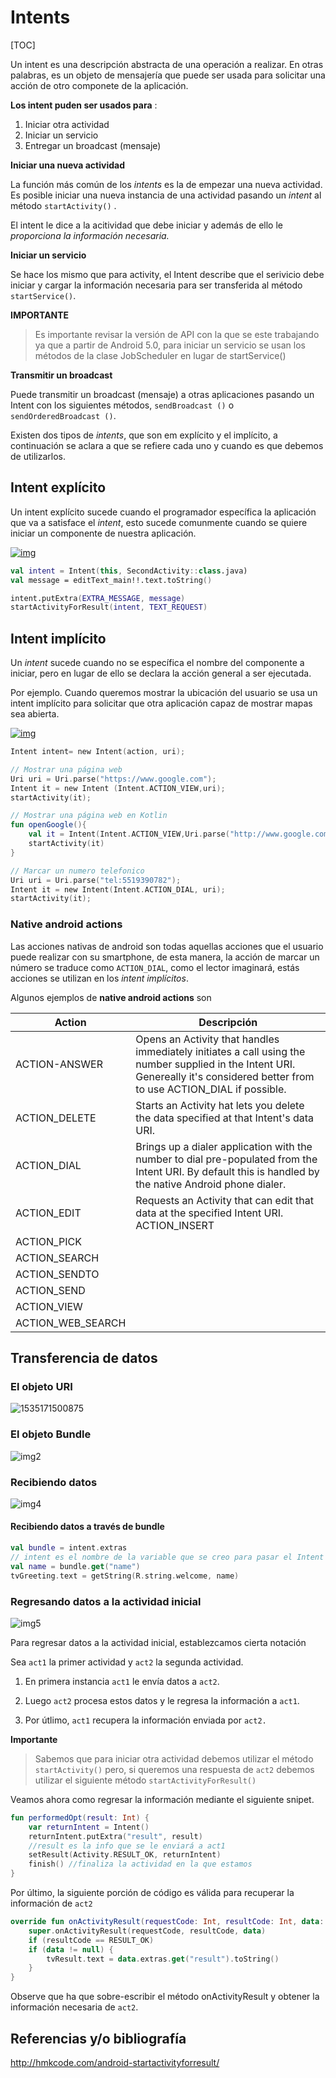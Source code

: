 # Intents

[TOC]

Un intent es una descripción abstracta de una operación a realizar. En otras palabras, es un objeto de mensajería que puede ser usada para solicitar una acción de otro componete de la aplicación.

**Los intent puden ser usados para** :

1. Iniciar otra actividad
2. Iniciar un servicio
3. Entregar un broadcast (mensaje)

**Iniciar una nueva actividad**

La función más común de los *intents* es la de empezar una nueva actividad. Es posible iniciar una nueva instancia de una actividad pasando un *intent* al método `startActivity()` .

El intent le dice a la acitividad que debe iniciar y además de ello le *proporciona la información necesaria.*

**Iniciar un servicio**

Se hace los mismo que para activity, el Intent describe que el serivicio debe iniciar y cargar la información necesaria para ser transferida al método `startService()`.

**IMPORTANTE**

> Es importante revisar la versión de API con la que se este trabajando ya que a partir de Android 5.0, para iniciar un servicio se usan los métodos de la clase JobScheduler en lugar de startService()

**Transmitir un broadcast**

Puede transmitir un broadcast (mensaje) a otras aplicaciones pasando un Intent con los siguientes métodos, `sendBroadcast ()` o `sendOrderedBroadcast ()`.

Existen dos tipos de *intents*, que son em explícito y el implícito, a continuación se aclara a que se refiere cada uno y cuando es que debemos de utilizarlos.

## Intent explícito

Un intent explícito sucede cuando el programador específica la aplicación que va a satisface el *intent*, esto sucede comunmente cuando se quiere iniciar un componente de nuestra aplicación.

[![img](https://github.com/Angel5215/Moviles/raw/master/Android/Intents/img/intent-explicito.jpg)](https://github.com/Angel5215/Moviles/blob/master/Android/Intents/img/intent-explicito.jpg)

```kotlin
val intent = Intent(this, SecondActivity::class.java)
val message = editText_main!!.text.toString()

intent.putExtra(EXTRA_MESSAGE, message)
startActivityForResult(intent, TEXT_REQUEST)
```

## Intent implícito

Un *intent* sucede cuando no se específica el nombre del componente a iniciar, pero en lugar de ello se declara la acción general a ser ejecutada.

Por ejemplo. Cuando queremos mostrar la ubicación del usuario se usa un intent implícito para solicitar que otra aplicación capaz de mostrar mapas sea abierta.

[![img](https://github.com/Angel5215/Moviles/raw/master/Android/Intents/img/intent-implicitos.png)](https://github.com/Angel5215/Moviles/blob/master/Android/Intents/img/intent-implicitos.png)

```kotlin
Intent intent= new Intent(action, uri);

// Mostrar una página web
Uri uri = Uri.parse("https://www.google.com");
Intent it = new Intent (Intent.ACTION_VIEW,uri);
startActivity(it);

// Mostrar una página web en Kotlin
fun openGoogle(){
    val it = Intent(Intent.ACTION_VIEW,Uri.parse("http://www.google.com"))
    startActivity(it)
}

// Marcar un numero telefonico
Uri uri = Uri.parse("tel:5519390782");
Intent it = new Intent(Intent.ACTION_DIAL, uri);
startActivity(it);
```

### Native android actions

Las acciones nativas de android son todas aquellas acciones que el usuario puede realizar con su smartphone, de esta manera, la acción de marcar un número se traduce como `ACTION_DIAL`, como el lector imaginará, estás  acciones se utilizan en los *intent implícitos*.

Algunos ejemplos de **native android actions** son

| Action            | Descripción                                                  |
| ----------------- | ------------------------------------------------------------ |
| ACTION-ANSWER     | Opens an Activity that handles immediately initiates a call using the number supplied in the Intent URI. Genereally it's considered better from to use ACTION_DIAL if possible. |
| ACTION_DELETE     | Starts an Activity hat lets you delete the data specified at that Intent's data URI. |
| ACTION_DIAL       | Brings up a dialer application with the number to dial pre-populated from the Intent URI. By default this is handled by the native Android phone dialer. |
| ACTION_EDIT       | Requests an Activity that can edit that data at the specified Intent URI. ACTION_INSERT |
| ACTION_PICK       |                                                              |
| ACTION_SEARCH     |                                                              |
| ACTION_SENDTO     |                                                              |
| ACTION_SEND       |                                                              |
| ACTION_VIEW       |                                                              |
| ACTION_WEB_SEARCH |                                                              |

## Transferencia de datos

### El objeto URI

![1535171500875](img/press1.png)

### El objeto Bundle

![img2](img/press2.png)

### Recibiendo datos

![img4](./img/press4.png)

#### Recibiendo datos a través de bundle

```kotlin
val bundle = intent.extras 
// intent es el nombre de la variable que se creo para pasar el Intent
val name = bundle.get("name")
tvGreeting.text = getString(R.string.welcome, name)
```

### Regresando datos a la actividad inicial

![img5](img/press5.png)

Para regresar datos a la actividad inicial, establezcamos cierta notación 

Sea `act1` la primer actividad y `act2` la segunda actividad. 

1. En primera instancia `act1` le envía datos a `act2`.

2. Luego `act2` procesa estos datos y le regresa la información a `act1`.

3. Por útlimo, `act1` recupera la información enviada por `act2.`

**Importante**

> Sabemos que para iniciar otra actividad debemos utilizar el método `startActivity()` pero, si queremos una respuesta de `act2` debemos utilizar el siguiente método `startActivityForResult()`

Veamos ahora como regresar la información mediante el siguiente snipet.

```kotlin
fun performedOpt(result: Int) {
    var returnIntent = Intent()
    returnIntent.putExtra("result", result) 
    //result es la info que se le enviará a act1
    setResult(Activity.RESULT_OK, returnIntent)
    finish() //finaliza la actividad en la que estamos
}
```

Por último, la siguiente porción de código es válida para recuperar la información de `act2`

```kotlin
override fun onActivityResult(requestCode: Int, resultCode: Int, data: Intent?) {
    super.onActivityResult(requestCode, resultCode, data)
    if (resultCode == RESULT_OK)
    if (data != null) {
        tvResult.text = data.extras.get("result").toString()
    }
}
```

Observe que ha que sobre-escribir el método onActivityResult y obtener la información necesaria de `act2`.

## Referencias y/o bibliografía 

http://hmkcode.com/android-startactivityforresult/